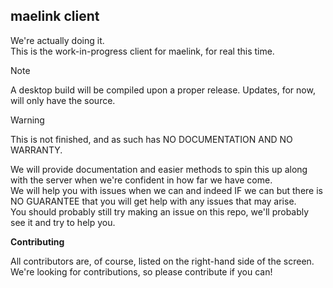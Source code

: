 ## maelink client

We're actually doing it.<br>
This is the work-in-progress client for maelink, for real this time.

> [!NOTE]
> A desktop build will be compiled upon a proper release. Updates, for now, will only have the source.

> [!WARNING]
> This is not finished, and as such has NO DOCUMENTATION AND NO WARRANTY.
>
> We will provide documentation and easier methods to spin this up along with the server when we're confident in how far we have come.<br>
> We will help you with issues when we can and indeed IF we can but there is NO GUARANTEE that you will get help with any issues that may arise.<br>
> You should probably still try making an issue on this repo, we'll probably see it and try to help you.

**Contributing**

All contributors are, of course, listed on the right-hand side of the screen.<br>
We're looking for contributions, so please contribute if you can!
